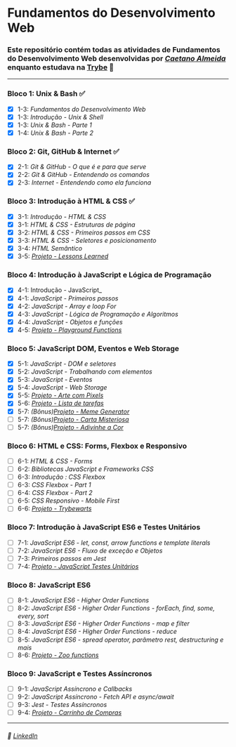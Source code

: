 # Fundamentos do Desenvolvimento Web

### Este repositório contém todas as atividades de **Fundamentos do Desenvolvimento Web** desenvolvidas por _[Caetano Almeida](https://linkedin.com/in/caealmeida)_ enquanto estudava na [Trybe](https://www.betrybe.com/) :rocket:
---

### Bloco 1: Unix & Bash :white_check_mark:

- [X] 1-3: _Fundamentos do Desenvolvimento Web_
- [X] 1-3: _Introdução - Unix & Shell_
- [X] 1-3: _Unix & Bash - Parte 1_
- [X] 1-4: _Unix & Bash - Parte 2_

### Bloco 2: Git, GitHub & Internet :white_check_mark:

- [X] 2-1: _Git & GitHub - O que é e para que serve_
- [X] 2-2: _Git & GitHub - Entendendo os comandos_
- [X] 2-3: _Internet - Entendendo como ela funciona_

### Bloco 3: Introdução à HTML & CSS :white_check_mark:

- [X] 3-1: _Introdução - HTML & CSS_
- [X] 3-1: _HTML & CSS - Estruturas de página_
- [X] 3-2: _HTML & CSS - Primeiros  passos em CSS_
- [X] 3-3: _HTML & CSS - Seletores e posicionamento_
- [X] 3-4: _HTML Semântico_
- [X] 3-5: _[Projeto - Lessons Learned](https://github.com/caealmeida/trybe-proj/tree/main/fundamentos/1-lessons-learned)_

### Bloco 4: Introdução à JavaScript e Lógica de Programação

- [X] 4-1: Introdução - JavaScript_
- [X] 4-1: _JavaScript - Primeiros passos_
- [X] 4-2: _JavaScript - Array e loop For_
- [X] 4-3: _JavaScript - Lógica de Programação e Algoritmos_
- [X] 4-4: _JavaScript - Objetos e funções_
- [X] 4-5: _[Projeto - Playground Functions](https://github.com/caealmeida/trybe-proj/tree/main/fundamentos/2-playground-functions)_

### Bloco 5: JavaScript DOM, Eventos e Web Storage

- [X] 5-1: _JavaScript - DOM e seletores_
- [X] 5-2: _JavaScript - Trabalhando com elementos_
- [X] 5-3: _JavaScript - Eventos_
- [X] 5-4: _JavaScript - Web Storage_
- [X] 5-5: _[Projeto - Arte com Pixels](https://github.com/caealmeida/trybe-proj/tree/main/fundamentos/3-pixels-art)_
- [X] 5-6: _[Projeto - Lista de tarefas](https://github.com/caealmeida/trybe-proj/tree/main/fundamentos/4-todo-list)_
- [X] 5-7: _(Bônus)[Projeto - Meme Generator](https://github.com/caealmeida/trybe-proj/tree/main/fundamentos/5-meme-generator)_
- [ ] 5-7: _(Bônus)[Projeto - Carta Misteriosa]()_
- [ ] 5-7: _(Bônus)[Projeto - Adivinhe a Cor]()_

### Bloco 6: HTML e CSS: Forms, Flexbox e Responsivo

- [ ] 6-1: _HTML & CSS - Forms_
- [ ] 6-2: _Bibliotecas JavaScript e Frameworks CSS_
- [ ] 6-3: _Introdução : CSS Flexbox_
- [ ] 6-3: _CSS Flexbox - Part 1_
- [ ] 6-4: _CSS Flexbox - Part 2_
- [ ] 6-5: _CSS Responsivo - Mobile First_
- [ ] 6-6: _[Projeto - Trybewarts]()_

### Bloco 7: Introdução à JavaScript ES6 e Testes Unitários

- [ ] 7-1: _JavaScript ES6 - let, const, arrow functions e template literals_
- [ ] 7-2: _JavaScript ES6 - Fluxo de exceção e Objetos_
- [ ] 7-3: _Primeiros passos em Jest_
- [ ] 7-4: _[Projeto - JavaScript Testes Unitários]()_

### Bloco 8: JavaScript ES6

- [ ] 8-1: _JavaScript ES6 - Higher Order Functions_
- [ ] 8-2: _JavaScript ES6 - Higher Order Functions - forEach, find, some, every, sort_
- [ ] 8-3: _JavaScript ES6 - Higher Order Functions - map e filter_
- [ ] 8-4: _JavaScript ES6 - Higher Order Functions - reduce_
- [ ] 8-5: _JavaScript ES6 - spread operator, parâmetro rest, destructuring e mais_
- [ ] 8-6: _[Projeto - Zoo functions]()_

### Bloco 9: JavaScript e Testes Assíncronos 

- [ ] 9-1: _JavaScript Assíncrono e Callbacks_
- [ ] 9-2: _JavaScript Assíncrono - Fetch API e async/await_
- [ ] 9-3: _Jest - Testes Assíncronos_
- [ ] 9-4: _[Projeto - Carrinho de Compras]()_
---

###### :briefcase: [LinkedIn](https://linkedin.com/in/caealmeida)
